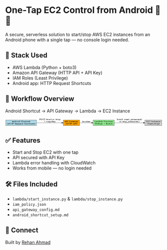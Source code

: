 # One-Tap EC2 Control from Android 🔘📱

A secure, serverless solution to start/stop AWS EC2 instances from an Android phone with a single tap — no console login needed.

## 🔧 Stack Used

- AWS Lambda (Python + boto3)
- Amazon API Gateway (HTTP API + API Key)
- IAM Roles (Least Privilege)
- Android app: HTTP Request Shortcuts

## 📲 Workflow Overview

Android Shortcut → API Gateway → Lambda → EC2 Instance

![Architecture](ec2_architecture_diagram.png)

## ✅ Features

- Start and Stop EC2 with one tap
- API secured with API Key
- Lambda error handling with CloudWatch
- Works from mobile — no login needed

## 🛠️ Files Included

- `lambda/start_instance.py` & `lambda/stop_instance.py`
- `iam_policy.json`
- `api_gateway_config.md`
- `android_shortcut_setup.md`

## 🔗 Connect

Built by [Rehan Ahmad](https://www.linkedin.com/in/rehanxahmad)